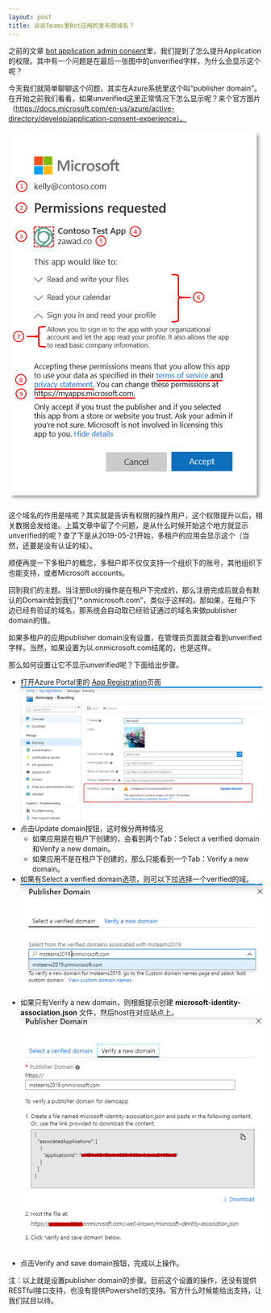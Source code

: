 ```yaml
---
layout: post
title: 谈谈Teams里Bot应用的发布商域名？
---
```


之前的文章 [bot application admin consent](https://paul-cheung.github.io/admin-consent-for-teams-bot-application//)里，我们提到了怎么提升Application的权限。其中有一个问题是在最后一张图中的unverified字样，为什么会显示这个呢？

今天我们就简单聊聊这个问题，其实在Azure系统里这个叫“publisher domain”。在开始之前我们看看，如果unverified这里正常情况下怎么显示呢？来个官方图片（https://docs.microsoft.com/en-us/azure/active-directory/develop/application-consent-experience）。

![ConsentPrompt](../images/20190711/consent_prompt.png)

这个域名的作用是啥呢？其实就是告诉有权限的操作用户，这个权限提升以后，相关数据会发给谁。上篇文章中留了个问题，是从什么时候开始这个地方就显示unverified的呢？查了下是从2019-05-21开始，多租户的应用会显示这个（当然，还要是没有认证的域）。

顺便再提一下多租户的概念，多租户即不仅仅支持一个组织下的账号，其他组织下也能支持，或者Microsoft accounts。

回到我们的主题。当注册Bot的操作是在租户下完成的，那么注册完成后就会有默认的Domain给到我们“*.onmicrosoft.com”，类似于这样的。那如果，在租户下边已经有验证的域名，那系统会自动取已经验证通过的域名来做publisher domain的值。

如果多租户的应用publisher domain没有设置，在管理员页面就会看到unverified字样。当然，如果设置为以.onmicrosoft.com结尾的，也是这样。

那么如何设置让它不显示unverified呢？下面给出步骤。

* 打开Azure Portal里的 [App Registration](https://portal.azure.com/#blade/Microsoft_AAD_RegisteredApps/ApplicationMenuBlade)页面
![publisher domain settings](../images/20190711/publish-domain-setting.png)
* 点击Update domain按钮，这时候分两种情况
  * 如果应用是在租户下创建的，会看到两个Tab：Select a verified domain和Verify a new domain。
  * 如果应用不是在租户下创建的，那么只能看到一个Tab：Verify a new domain。
* 如果有Select a verified domain选项，则可以下拉选择一个verified的域。
![select domain](../images/20190711/select-verified-domain.png)
* 如果只有Verify a new domain，则根据提示创建 __microsoft-identity-association.json__ 文件，然后host在对应站点上。
![host new domain](../images/20190711/host-new-domain.png)
* 点击Verify and save domain按钮，完成以上操作。

注：以上就是设置publisher domain的步骤。目前这个设置的操作，还没有提供RESTful接口支持，也没有提供Powershell的支持。官方什么时候能给出支持，让我们拭目以待。